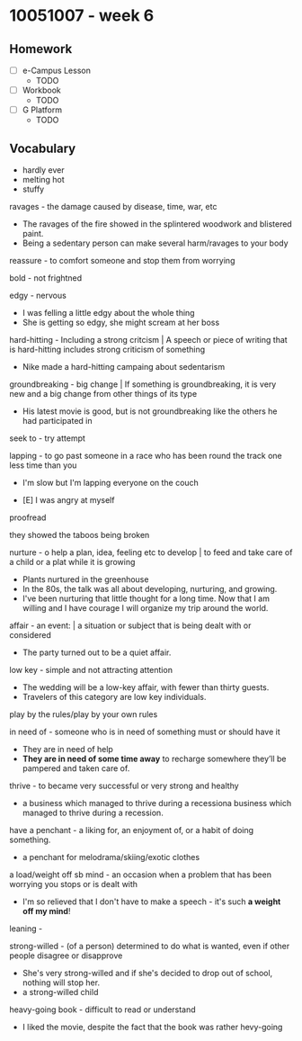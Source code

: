
# 10051007 - week 6
## Homework
- [ ] e-Campus Lesson
	- TODO
- [ ] Workbook
	-  TODO
- [ ] G Platform
	- TODO

## Vocabulary
- hardly ever
- melting hot
- stuffy

ravages - the damage caused by disease, time, war, etc
- The ravages of the fire showed in the splintered woodwork and blistered paint.
- Being a sedentary person can make several harm/ravages to your body

reassure - to comfort someone and stop them from worrying

bold - not frightned

edgy - nervous
- I was felling a little edgy about the whole thing
- She is getting so edgy, she might scream at her boss

hard-hitting -  Including a strong critcism | A speech or piece of writing that is hard-hitting includes strong criticism of something
- Nike made a hard-hitting campaing about sedentarism

groundbreaking - big change | If something is groundbreaking, it is very new and a big change from other things of its type
- His latest movie is good, but is not groundbreaking like the others he had participated in

seek to - try attempt


lapping - to go past someone in a race who has been round the track one less time than you
- I'm slow but I'm lapping everyone on the couch 

- [E] I was angry at myself

proofread

they showed the taboos being broken

nurture - o help a plan, idea, feeling etc to develop | to feed and take care of a child or a plat while it is growing
- Plants nurtured in the greenhouse
- In the 80s, the talk was all about developing, nurturing, and growing.
- I've been nurturing that little thought for a long time. Now that I am willing and I have courage I will organize my trip around the world.

affair - an event: | a situation or subject that is being dealt with or considered
- The party turned out to be a quiet affair.

low key - simple and not attracting attention
- The wedding will be a low-key affair, with fewer than thirty guests.
- Travelers of this category are low key individuals. 

play by the rules/play by your own rules

in need of - someone who is in need of something must or should have it
- They are in need of help
- **They are in need of some time away** to recharge somewhere they’ll be pampered and taken care of. 

thrive - to became very successful or very strong and healthy
- a business which managed to thrive during a recessiona business which managed to thrive during a recession.

have a penchant - a liking for, an enjoyment of, or a habit of doing something.
- a penchant for melodrama/skiing/exotic clothes

a load/weight off sb mind - an occasion when a problem that has been worrying you stops or is dealt with
- I'm so relieved that I don't have to make a speech - it's such **a weight off my mind**!

leaning -

strong-willed - (of a person) determined to do what is wanted, even if other people disagree or disapprove
- She's very strong-willed and if she's decided to drop out of school, nothing will stop her.
- a strong-willed child

heavy-going book - difficult to read or understand
- I liked the movie, despite the fact that the book was rather hevy-going
